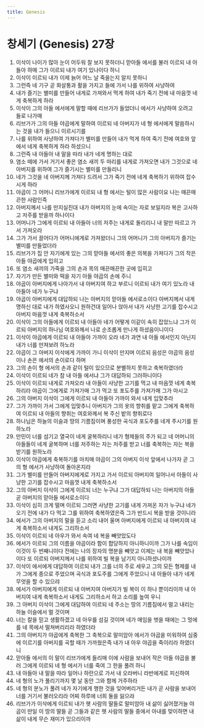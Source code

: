 ```yaml
---
title: Genesis
---
```


# 창세기 (Genesis) 27장
1. 이삭이 나이가 많아 눈이 어두워 잘 보지 못하더니 맏아들 에서를 불러 이르되 내 아들아 하매 그가 이르되 내가 여기 있나이다 하니
1. 이삭이 이르되 내가 이제 늙어 어느 날 죽을는지 알지 못하니
1. 그런즉 네 기구 곧 화살통과 활을 가지고 들에 가서 나를 위하여 사냥하여
1. 내가 즐기는 별미를 만들어 내게로 가져와서 먹게 하여 내가 죽기 전에 내 마음껏 네게 축복하게 하라
1. 이삭이 그의 아들 에서에게 말할 때에 리브가가 들었더니 에서가 사냥하여 오려고 들로 나가매
1. 리브가가 그의 아들 야곱에게 말하여 이르되 네 아버지가 네 형 에서에게 말씀하시는 것을 내가 들으니 이르시기를
1. 나를 위하여 사냥하여 가져다가 별미를 만들어 내가 먹게 하여 죽기 전에 여호와 앞에서 네게 축복하게 하라 하셨으니
1. 그런즉 내 아들아 내 말을 따라 내가 네게 명하는 대로
1. 염소 떼에 가서 거기서 좋은 염소 새끼 두 마리를 내게로 가져오면 내가 그것으로 네 아버지를 위하여 그가 즐기시는 별미를 만들리니
1. 네가 그것을 네 아버지께 가져다 드려서 그가 죽기 전에 네게 축복하기 위하여 잡수시게 하라
1. 야곱이 그 어머니 리브가에게 이르되 내 형 에서는 털이 많은 사람이요 나는 매끈매끈한 사람인즉
1. 아버지께서 나를 만지실진대 내가 아버지의 눈에 속이는 자로 보일지라 복은 고사하고 저주를 받을까 하나이다
1. 어머니가 그에게 이르되 내 아들아 너의 저주는 내게로 돌리리니 내 말만 따르고 가서 가져오라
1. 그가 가서 끌어다가 어머니에게로 가져왔더니 그의 어머니가 그의 아버지가 즐기는 별미를 만들었더라
1. 리브가가 집 안 자기에게 있는 그의 맏아들 에서의 좋은 의복을 가져다가 그의 작은 아들 야곱에게 입히고
1. 또 염소 새끼의 가죽을 그의 손과 목의 매끈매끈한 곳에 입히고
1. 자기가 만든 별미와 떡을 자기 아들 야곱의 손에 주니
1. 야곱이 아버지에게 나아가서 내 아버지여 하고 부르니 이르되 내가 여기 있노라 내 아들아 네가 누구냐
1. 야곱이 아버지에게 대답하되 나는 아버지의 맏아들 에서로소이다 아버지께서 내게 명하신 대로 내가 하였사오니 원하건대 일어나 앉아서 내가 사냥한 고기를 잡수시고 아버지 마음껏 내게 축복하소서
1. 이삭이 그의 아들에게 이르되 내 아들아 네가 어떻게 이같이 속히 잡았느냐 그가 이르되 아버지의 하나님 여호와께서 나로 순조롭게 만나게 하셨음이니이다
1. 이삭이 야곱에게 이르되 내 아들아 가까이 오라 네가 과연 내 아들 에서인지 아닌지 내가 너를 만져보려 하노라
1. 야곱이 그 아버지 이삭에게 가까이 가니 이삭이 만지며 이르되 음성은 야곱의 음성이나 손은 에서의 손이로다 하며
1. 그의 손이 형 에서의 손과 같이 털이 있으므로 분별하지 못하고 축복하였더라
1. 이삭이 이르되 네가 참 내 아들 에서냐 그가 대답하되 그러하니이다
1. 이삭이 이르되 내게로 가져오라 내 아들이 사냥한 고기를 먹고 내 마음껏 네게 축복하리라 야곱이 그에게로 가져가매 그가 먹고 또 포도주를 가져가매 그가 마시고
1. 그의 아버지 이삭이 그에게 이르되 내 아들아 가까이 와서 내게 입맞추라
1. 그가 가까이 가서 그에게 입맞추니 아버지가 그의 옷의 향취를 맡고 그에게 축복하여 이르되 내 아들의 향취는 여호와께서 복 주신 밭의 향취로다
1. 하나님은 하늘의 이슬과 땅의 기름짐이며 풍성한 곡식과 포도주를 네게 주시기를 원하노라
1. 만민이 너를 섬기고 열국이 네게 굴복하리니 네가 형제들의 주가 되고 네 어머니의 아들들이 네게 굴복하며 너를 저주하는 자는 저주를 받고 너를 축복하는 자는 복을 받기를 원하노라
1. 이삭이 야곱에게 축복하기를 마치매 야곱이 그의 아버지 이삭 앞에서 나가자 곧 그의 형 에서가 사냥하여 돌아온지라
1. 그가 별미를 만들어 아버지에게로 가지고 가서 이르되 아버지여 일어나서 아들이 사냥한 고기를 잡수시고 마음껏 내게 축복하소서
1. 그의 아버지 이삭이 그에게 이르되 너는 누구냐 그가 대답하되 나는 아버지의 아들 곧 아버지의 맏아들 에서로소이다
1. 이삭이 심히 크게 떨며 이르되 그러면 사냥한 고기를 내게 가져온 자가 누구냐 네가 오기 전에 내가 다 먹고 그를 위하여 축복하였은즉 그가 반드시 복을 받을 것이니라
1. 에서가 그의 아버지의 말을 듣고 소리 내어 울며 아버지에게 이르되 내 아버지여 내게 축복하소서 내게도 그리하소서
1. 이삭이 이르되 네 아우가 와서 속여 네 복을 빼앗았도다
1. 에서가 이르되 그의 이름을 야곱이라 함이 합당하지 아니하니이까 그가 나를 속임이 이것이 두 번째니이다 전에는 나의 장자의 명분을 빼앗고 이제는 내 복을 빼앗았나이다 또 이르되 아버지께서 나를 위하여 빌 복을 남기지 아니하셨나이까
1. 이삭이 에서에게 대답하여 이르되 내가 그를 너의 주로 세우고 그의 모든 형제를 내가 그에게 종으로 주었으며 곡식과 포도주를 그에게 주었으니 내 아들아 내가 네게 무엇을 할 수 있으랴
1. 에서가 아버지에게 이르되 내 아버지여 아버지가 빌 복이 이 하나 뿐이리이까 내 아버지여 내게 축복하소서 내게도 그리하소서 하고 소리를 높여 우니
1. 그 아버지 이삭이 그에게 대답하여 이르되 네 주소는 땅의 기름짐에서 멀고 내리는 하늘 이슬에서 멀 것이며
1. 너는 칼을 믿고 생활하겠고 네 아우를 섬길 것이며 네가 매임을 벗을 때에는 그 멍에를 네 목에서 떨쳐버리리라 하였더라
1. 그의 아버지가 야곱에게 축복한 그 축복으로 말미암아 에서가 야곱을 미워하여 심중에 이르기를 아버지를 곡할 때가 가까웠은즉 내가 내 아우 야곱을 죽이리라 하였더니
1. 맏아들 에서의 이 말이 리브가에게 들리매 이에 사람을 보내어 작은 아들 야곱을 불러 그에게 이르되 네 형 에서가 너를 죽여 그 한을 풀려 하니
1. 내 아들아 내 말을 따라 일어나 하란으로 가서 내 오라버니 라반에게로 피신하여
1. 네 형의 노가 풀리기까지 몇 날 동안 그와 함께 거주하라
1. 네 형의 분노가 풀려 네가 자기에게 행한 것을 잊어버리거든 내가 곧 사람을 보내어 너를 거기서 불러오리라 어찌 하루에 너희 둘을 잃으랴
1. 리브가가 이삭에게 이르되 내가 헷 사람의 딸들로 말미암아 내 삶이 싫어졌거늘 야곱이 만일 이 땅의 딸들 곧 그들과 같은 헷 사람의 딸들 중에서 아내를 맞이하면 내 삶이 내게 무슨 재미가 있으리이까
